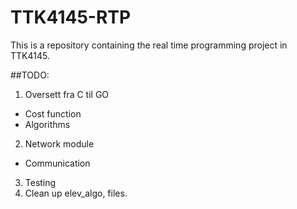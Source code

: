 # TTK4145-RTP
This is a repository containing the real time programming project in TTK4145.

##TODO:
1. Oversett fra C til GO
  * Cost function
  * Algorithms
2. Network module
  * Communication
3. Testing
4. Clean up elev_algo, files.
